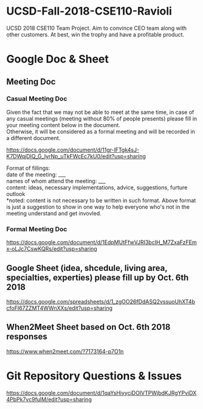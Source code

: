 # UCSD-Fall-2018-CSE110-Ravioli

UCSD 2018 CSE110 Team Project. Aim to convince CEO team along with other customers. At best, win the trophy and have a profitable product.



# Google Doc & Sheet
## Meeting Doc  
### Casual Meeting Doc  
Given the fact that we may not be able to meet at the same time, in case of any casual meetings (meeting without 80% of people presents) please fill in your meeting content below in the document.  
Otherwise, it will be considered as a formal meeting and will be recorded in a different document.  

https://docs.google.com/document/d/11gr-lFTgk4sJ-K7DWqjDIQ_G_IyrNp_uTkFWcEc7kU0/edit?usp=sharing  

Format of fillings:  
date of the meeting: ___  
names of whom attend the meeting: ___  
content: ideas, necessary implementations, advice, suggestions, furture outlook  
*noted: content is not necessary to be written in such format. Above format is just a suggestion to show in one way to help everyone who's not in the meeting understand and get invovled.  

### Formal Meeting Doc  
https://docs.google.com/document/d/1EdpMUtFfwVJRI3bcIH_M7ZxaFzFEmx-oLJc7CswKQRs/edit?usp=sharing  


## Google Sheet (idea, shcedule, living area, specialties, experties) please fill up by Oct. 6th 2018
https://docs.google.com/spreadsheets/d/1_zgOO26fDdASQ2vssuoUhXT4bcfoFI67ZZMT4WWnXXs/edit?usp=sharing 
## When2Meet Sheet based on Oct. 6th 2018 responses
https://www.when2meet.com/?7173164-p7O1n  


# Git Repository Questions & Issues 
https://docs.google.com/document/d/1qaYsHiyyciDOIVTPWjbdKJRgYPviDX4PbPk7vc9fulM/edit?usp=sharing  